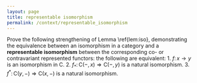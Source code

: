 ```yaml
---
layout: page
title: representable isomorphism
permalink: /context/representable_isomorphism
---
```

Prove the following strengthening of Lemma \ref{lem:iso}, demonstrating the equivalence between an isomorphism in a category and a **representable isomorphism** between the corresponding co- or contravariant represented functors: the following are equivalent: 1. $f\colon x \to y$ is an isomorphism in $\mathsf{C}$.
2. $f_* \colon \mathsf{C}(-,x) \Rightarrow \mathsf{C}(-,y)$ is a natural isomorphism.
3. $f^* \colon \mathsf{C}(y,-) \Rightarrow \mathsf{C}(x,-)$ is a natural isomorphism.
